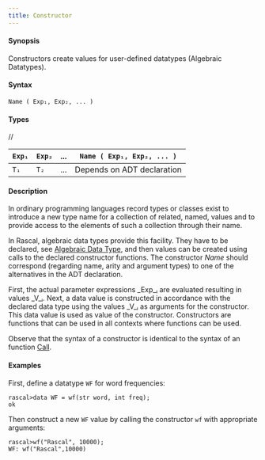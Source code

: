 ```yaml
---
title: Constructor
---
```


#### Synopsis

Constructors create values for user-defined datatypes (Algebraic Datatypes).

#### Syntax

`Name ( Exp₁, Exp₂, ... )`

#### Types

//

| `Exp₁` | `Exp₂` | ... |  `Name ( Exp₁, Exp₂, ... )`  |
| --- | --- | --- | --- |
| `T₁`   | `T₂`   | ... | Depends on ADT declaration           |


#### Description

In ordinary programming languages record types or classes exist to introduce a new type name for a collection of related, 
named, values and to provide access to the elements of such a collection through their name. 

In Rascal, algebraic data types provide this facility. They have to be declared, see [Algebraic Data Type](../../../../Rascal/Declarations/AlgebraicDataType/index.md), and
then values can be created using calls to the declared constructor functions.
The constructor _Name_ should correspond (regarding name, arity and argument types) to one of the alternatives
in the ADT declaration.

First, the actual parameter expressions _Exp_ᵢ are evaluated resulting in values _V_ᵢ.
Next, a data value is constructed in accordance with the declared data type
using the values _V_ᵢ as arguments for the constructor. This data value is used as value of the constructor. 
Constructors are functions that can be used in all contexts where functions can be used.

Observe that the syntax of a constructor is identical to the syntax of an function [Call](../../../../Rascal/Expressions/Call/index.md).

#### Examples

First, define a datatype `WF` for word frequencies:

```rascal-shell ,continue
rascal>data WF = wf(str word, int freq);
ok
```
Then construct a new `WF` value by calling the constructor `wf` with appropriate arguments:

```rascal-shell ,continue
rascal>wf("Rascal", 10000);
WF: wf("Rascal",10000)
```


